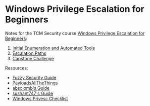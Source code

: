# Windows Privilege Escalation for Beginners

Notes for the TCM Security course [Windows Privilege Escalation for Beginners](https://academy.tcm-sec.com/p/windows-privilege-escalation-for-beginners):

1. [Initial Enumeration and Automated Tools](InitialEnum/README.md)
2. [Escalation Paths](EscalationPaths/README.md)
3. [Capstone Challenge](Windows%20Privilege%20Escalation/Capstone/README.md)

Resources:

* [Fuzzy Security Guide](https://fuzzysecurity.com/tutorials/16.html)
* [PayloadsAllTheThings](https://github.com/swisskyrepo/PayloadsAllTheThings/blob/master/Methodology%20and%20Resources/Windows%20-%20Privilege%20Escalation.md)
* [absolomb's Guide](https://www.absolomb.com/2018-01-26-Windows-Privilege-Escalation-Guide/)
* [sushant747's Guide](https://sushant747.gitbooks.io/total-oscp-guide/content/privilege_escalation_windows.html)
* [Windows Privesc Checklist](https://book.hacktricks.xyz/windows-hardening/checklist-windows-privilege-escalation)
